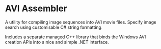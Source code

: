 AVI Assembler
=============

A utility for compiling image sequences into AVI movie files. Specify image search using customisable C# string formatting.

Includes a separate managed C++ library that binds the Windows AVI creation APIs into a nice and simple .NET interface.
